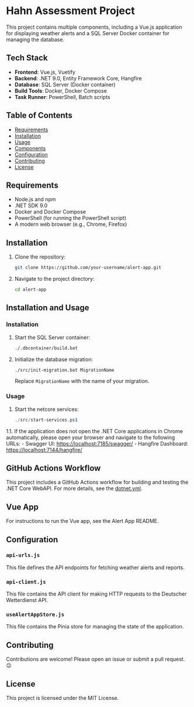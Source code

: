 # Hahn Assessment Project

This project contains multiple components, including a Vue.js application for displaying weather alerts and a SQL Server Docker container for managing the database.

## Tech Stack

- **Frontend**: Vue.js, Vuetify
- **Backend**: .NET 9.0, Entity Framework Core, Hangfire
- **Database**: SQL Server (Docker container)
- **Build Tools**: Docker, Docker Compose
- **Task Runner**: PowerShell, Batch scripts

## Table of Contents

- [Requirements](#requirements)
- [Installation](#installation)
- [Usage](#usage)
- [Components](#components)
- [Configuration](#configuration)
- [Contributing](#contributing)
- [License](#license)

## Requirements

- Node.js and npm
- .NET SDK 9.0
- Docker and Docker Compose
- PowerShell (for running the PowerShell script)
- A modern web browser (e.g., Chrome, Firefox)

## Installation

1. Clone the repository:

    ```bash
    git clone https://github.com/your-username/alert-app.git
    ```

2. Navigate to the project directory:

    ```bash
    cd alert-app
    ```

## Installation and Usage

### Installation

1. Start the SQL Server container:

    ```bash
    ./.dbcontainer/build.bat
    ```

2. Initialize the database migration:

    ```bash
    ./src/init-migration.bat MigrationName
    ```

    Replace `MigrationName` with the name of your migration.

### Usage

1. Start the netcore services:

    ```powershell
    ./src/start-services.ps1
    ```

1.1. If the application does not open the .NET Core applications in Chrome automatically, please open your browser and navigate to the following URLs:
    - Swagger UI: [https://localhost:7185/swagger/](https://localhost:7185/swagger/)
    - Hangfire Dashboard: [https://localhost:7144/hangfire/](https://localhost:7144/hangfire/)

## GitHub Actions Workflow

This project includes a GitHub Actions workflow for building and testing the .NET Core WebAPI. For more details, see the [dotnet.yml](./.github/workflows/dotnet.yml).

## Vue App

For instructions to run the Vue app, see the Alert App README.

## Configuration

### `api-urls.js`

This file defines the API endpoints for fetching weather alerts and reports.

### `api-client.js`

This file contains the API client for making HTTP requests to the Deutscher Wetterdienst API.

### `useAlertAppStore.js`

This file contains the Pinia store for managing the state of the application.

## Contributing

Contributions are welcome! Please open an issue or submit a pull request. :wink:

## License

This project is licensed under the MIT License.